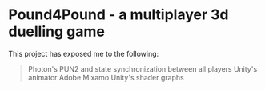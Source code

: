 # Pound4Pound - a multiplayer 3d duelling game

This project has exposed me to the following:
> Photon's PUN2 and state synchronization between all players
> Unity's animator
> Adobe Mixamo
> Unity's shader graphs

